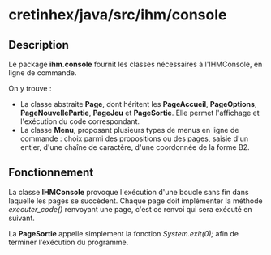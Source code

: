 cretinhex/java/src/ihm/console
==============================


Description
-----------

Le package **ihm.console** fournit les classes nécessaires à l'IHMConsole, en ligne de commande.

On y trouve :

  - La classe abstraite **Page**, dont héritent les **PageAccueil**, **PageOptions**, **PageNouvellePartie**, **PageJeu** et **PageSortie**. Elle permet l'affichage et l'exécution du code correspondant.
  - La classe **Menu**, proposant plusieurs types de menus en ligne de commande : choix parmi des propositions ou des pages, saisie d'un entier, d'une chaîne de caractère, d'une coordonnée de la forme B2.
  
  
Fonctionnement
--------------

La classe **IHMConsole** provoque l'exécution d'une boucle sans fin dans laquelle les pages se succèdent. 
Chaque page doit implémenter la méthode *executer_code()* renvoyant une page, c'est ce renvoi qui sera exécuté en suivant.

La **PageSortie** appelle simplement la fonction *System.exit(0);* afin de terminer l'exécution du programme.